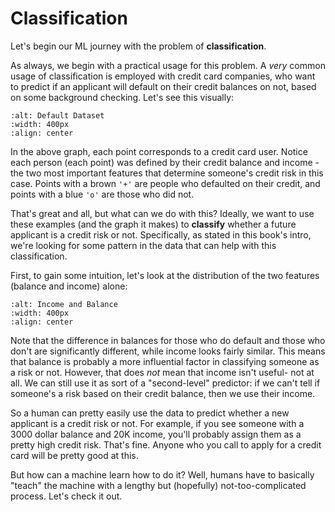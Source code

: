 Classification
========================

Let's begin our ML journey with the problem of __classification__. 

As always, we begin with a practical usage for this problem. A _very_ common usage of classification is employed with credit card companies, who want to predict if an applicant will default on their credit balances on not, based on some background checking. Let's see this visually:

```{image} pictures/defaultdataset.png
:alt: Default Dataset
:width: 400px
:align: center
```

In the above graph, each point corresponds to a credit card user. Notice each person (each point) was defined by their credit balance and income - the two most important features that determine someone's credit risk in this case. Points with a brown `'+'` are people who defaulted on their credit, and points with a blue `'o'` are those who did not. 

That's great and all, but what can we do with this? Ideally, we want to use these examples (and the graph it makes) to __classify__ whether a future applicant is a credit risk or not. Specifically, as stated in this book's intro, we're looking for some pattern in the data that can help with this classification. 

First, to gain some intuition, let's look at the distribution of the two features (balance and income) alone:

```{image} pictures/incomeandbalance.png
:alt: Income and Balance
:width: 400px
:align: center
```

Note that the difference in balances for those who do default and those who don't are significantly different, while income looks fairly similar. This means that balance is probably a more influential factor in classifying someone as a risk or not. However, that does _not_ mean that income isn't useful- not at all. We can still use it as sort of a "second-level" predictor: if we can't tell if someone's a risk based on their credit balance, then we use their income. 

So a human can pretty easily use the data to predict whether a new applicant is a credit risk or not. For example, if you see someone with a 3000 dollar balance and 20K income, you'll probably assign them as a pretty high credit risk. That's fine. Anyone who you call to apply for a credit card will be pretty good at this. 

But how can a machine learn how to do it? Well, humans have to basically "teach" the machine with a lengthy but (hopefully) not-too-complicated process. Let's check it out. 




